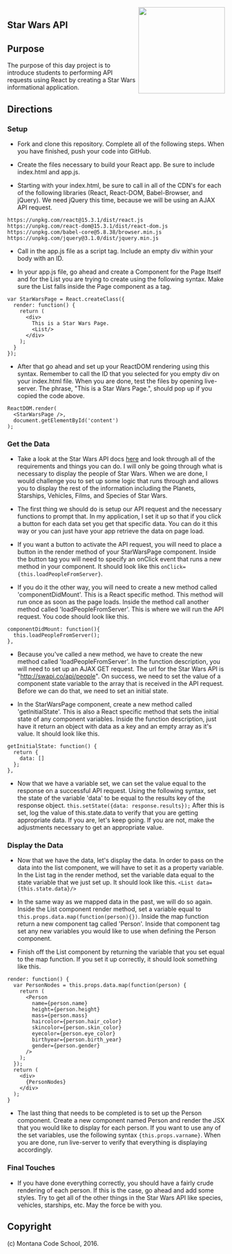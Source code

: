 <img src="http://montanacodeschool.com/wp-content/uploads/2016/08/MCS_LOGO_v1-1.png" width="200" align="right"/>

## Star Wars API

## Purpose
The purpose of this day project is to introduce students to performing API requests using React by creating a Star Wars informational application.

## Directions

### Setup

* Fork and clone this repository. Complete all of the following steps. When you have finished, push your code into GitHub.

* Create the files necessary to build your React app. Be sure to include index.html and app.js.

* Starting with your index.html, be sure to call in all of the CDN's for each of the following libraries (React, React-DOM, Babel-Browser, and jQuery). We need jQuery this time, because we will be using an AJAX API request.

```
https://unpkg.com/react@15.3.1/dist/react.js
https://unpkg.com/react-dom@15.3.1/dist/react-dom.js
https://unpkg.com/babel-core@5.8.38/browser.min.js
https://unpkg.com/jquery@3.1.0/dist/jquery.min.js
```

* Call in the app.js file as a script tag. Include an empty div within your body with an ID.

* In your app.js file, go ahead and create a Component for the Page Itself and for the List you are trying to create using the following syntax. Make sure the List falls inside the Page component as a tag.

```
var StarWarsPage = React.createClass({
  render: function() {
    return (
      <div>
        This is a Star Wars Page.
        <List/>
      </div>
    );
  }
});
```

* After that go ahead and set up your ReactDOM rendering using this syntax. Remember to call the ID that you selected for you empty div on your index.html file. When you are done, test the files by opening live-server. The phrase, "This is a Star Wars Page.", should pop up if you copied the code above.

```
ReactDOM.render(
  <StarWarsPage />,
  document.getElementById('content')
);
```

### Get the Data

* Take a look at the Star Wars API docs [here](https://swapi.co) and look through all of the requirements and things you can do. I will only be going through what is necessary to display the people of Star Wars. When we are done, I would challenge you to set up some logic that runs through and allows you to display the rest of the information including the Planets, Starships, Vehicles, Films, and Species of Star Wars.

* The first thing we should do is setup our API request and the necessary functions to prompt that. In my application, I set it up so that if you click a button for each data set you get that specific data. You can do it this way or you can just have your app retrieve the data on page load.

* If you want a button to activate the API request, you will need to place a button in the render method of your StarWarsPage component. Inside the button tag you will need to specify an onClick event that runs a new method in your component. It should look like this ``onClick={this.loadPeopleFromServer}``.

* If you do it the other way, you will need to create a new method called 'componentDidMount'. This is a React specific method. This method will run once as soon as the page loads. Inside the method call another method called 'loadPeopleFromServer'. This is where we will run the API request. You code should look like this.

```
componentDidMount: function(){
  this.loadPeopleFromServer();
},
```

* Because you've called a new method, we have to create the new method called 'loadPeopleFromServer'. In the function description, you will need to set up an AJAX GET request. The url for the Star Wars API is "http://swapi.co/api/people". On success, we need to set the value of a component state variable to the array that is received in the API request. Before we can do that, we need to set an initial state.

* In the StarWarsPage component, create a new method called 'getInitialState'. This is also a React specific method that sets the initial state of any component variables. Inside the function description, just have it return an object with data as a key and an empty array as it's value. It should look like this.

```
getInitialState: function() {
  return {
    data: []
  };
},
```

* Now that we have a variable set, we can set the value equal to the response on a successful API request. Using the following syntax, set the state of the variable 'data' to be equal to the results key of the response object. ``this.setState({data: response.results});`` After this is set, log the value of this.state.data to verify that you are getting appropriate data. If you are, let's keep going. If you are not, make the adjustments necessary to get an appropriate value.

### Display the Data

* Now that we have the data, let's display the data. In order to pass on the data into the list component, we will have to set it as a property variable. In the List tag in the render method, set the variable data equal to the state variable that we just set up. It should look like this. ``<List data={this.state.data}/>``

* In the same way as we mapped data in the past, we will do so again. Inside the List component render method, set a variable equal to ``this.props.data.map(function(person){})``. Inside the map function return a new component tag called 'Person'. Inside that component tag set any new variables you would like to use when defining the Person component.

* Finish off the List component by returning the variable that you set equal to the map function. If you set it up correctly, it should look something like this.

```
render: function() {
  var PersonNodes = this.props.data.map(function(person) {
    return (
      <Person
        name={person.name}
        height={person.height}
        mass={person.mass}
        haircolor={person.hair_color}
        skincolor={person.skin_color}
        eyecolor={person.eye_color}
        birthyear={person.birth_year}
        gender={person.gender}
      />
    );
  });
  return (
    <div>
      {PersonNodes}
    </div>
  );
}
```

* The last thing that needs to be completed is to set up the Person component. Create a new component named Person and render the JSX that you would like to display for each person. If you want to use any of the set variables, use the following syntax ``{this.props.varname}``. When you are done, run live-server to verify that everything is displaying accordingly.

### Final Touches

* If you have done everything correctly, you should have a fairly crude rendering of each person. If this is the case, go ahead and add some styles. Try to get all of the other things in the Star Wars API like species, vehicles, starships, etc. May the force be with you.

## Copyright

(c) Montana Code School, 2016.
